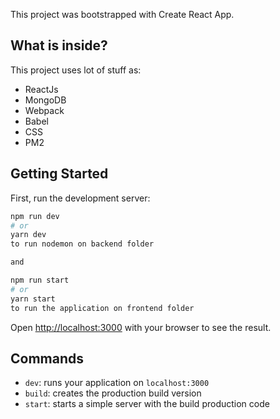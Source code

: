 
This project was bootstrapped with Create React App.

## What is inside?

This project uses lot of stuff as:

- ReactJs
- MongoDB
- Webpack
- Babel
- CSS
- PM2

## Getting Started

First, run the development server:

```bash
npm run dev
# or
yarn dev
to run nodemon on backend folder

and 

npm run start
# or
yarn start
to run the application on frontend folder

```

Open [http://localhost:3000](http://localhost:3000) with your browser to see the result.

## Commands

- `dev`: runs your application on `localhost:3000`
- `build`: creates the production build version
- `start`: starts a simple server with the build production code



